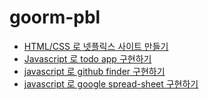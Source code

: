 # goorm-pbl

- [HTML/CSS 로 넷플릭스 사이트 만들기](https://github.com/Sodychoe/goorm-pbl/tree/main/pbl1)
- [Javascript 로 todo app 구현하기](https://github.com/Sodychoe/goorm-pbl/tree/main/pbl2)
- [javascript 로 github finder 구현하기](https://github.com/Sodychoe/goorm-pbl/tree/main/pbl3)
- [javascript 로 google spread-sheet 구현하기](https://github.com/Sodychoe/goorm-pbl/tree/main/pbl4.)
